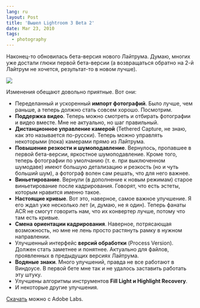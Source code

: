 ```yaml
---
lang: ru
layout: Post
title: 'Вышел Lightroom 3 Beta 2'
date: Mar 23, 2010
tags:
  - photography
---
```


Наконец-то обновилась бета-версия нового Лайтрума. Думаю, многих уже достали глюки первой бета-версии (а возвращаться обратно на 2-й Лайтрум не хочется, результат-то в новом лучше).

![](http://wow.sapegin.me/2e1K462c2N3z/lightroom3b2.png)

<!--more-->

Изменения обещают довольно приятные. Вот они:

- Переделанный и ускоренный **импорт фотографий**. Было лучше, чем раньше, а теперь должно стать совсем хорошо. Посмотрим.
- **Поддержка видео**. Теперь можно смотреть и отбирать фотографии и видео вместе. Мне не актуально, но шаг правильный.
- **Дистанционное управление камерой** (Tethered Capture, не знаю, как это называется по-русски). Теперь можно управлять некоторыми (пока) камерами прямо из Лайтрума.
- **Повышение резкости и шумоподавление**. Вернулось, пропавшее в первой бета-версии, яркостное шумоподавление. Кроме того, теперь фотографии по умолчанию (т. е. при выключенном шумодаве) имеют большую детализацию и резкость (но и чуть больший шум), а фотограф волен сам решать, что для него важнее.
- **Виньетирование**. Вернули (в дополнение к новым режимам) старое виньетирование после кадрирования. Говорят, что есть эстеты, которым нравится именно такое.
- **Настоящие кривые**. Вот это, наверное, самое важное улучшение. Я его ждал уже несколько лет (и, думаю, не я один). Теперь фанаты ACR не смогут говорить нам, что их конвертер лучше, потому что там есть кривые.
- **Смена ориентации кадрирования**. Наверное, потрясающая возможность, но мне не лень просто растянуть рамку в нужном направлении.
- Улучшенный интерфейс **версий обработки** (Process Version). Должен стать заметнее и понятнее. Актуально для файлов, проявленных в предыдущих версиях Лайтрума.
- **Водяные знаки**. Много улучшений, правда не все работают в Виндоусе. В первой бете мне так и не удалось заставить работать эту штуку.
- Улучшены алгоритмы инструментов **Fill Light и Highlight Recovery**.
- И некоторые другие улучшения.

[Скачать](http://labs.adobe.com/technologies/lightroom3/) можно с Adobe Labs.
